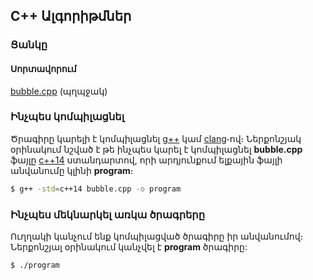 ## <b>C++ Ալգորիթմներ</b>

### <b>Ցանկը</b>
#### <b>Սորտավորում</b>
[bubble.cpp](./bubble.cpp) (պղպջակ)

### <b>Ինչպես կոմպիլացնել</b>
Ծրագիրը կարելի է կոմպիլացնել [g++](https://linux.die.net/man/1/g++) կամ [clang](https://clang.llvm.org/)֊ով։ Ներքոնշյակ օրինակում նշված է թե ինչպես կարել է կոմպիլացնել **bubble.cpp** ֆայլը [c++14](https://gcc.gnu.org/projects/cxx-status.html#cxx14) ստանդարտով, որի արդյունքում ելքային ֆայլի անվանումը կլինի **program**։
```bash
$ g++ -std=c++14 bubble.cpp -o program
```

### <b>Ինչպես մեկնարկել առկա ծրագրերը</b>
Ուղղակի կանչում ենք կոմպիլացված ծրագիրը իր անվանումով։ Ներքոնշյալ օրինակում կանչվել է **program** ծրագիրը: 
```bash
$ ./program
```
